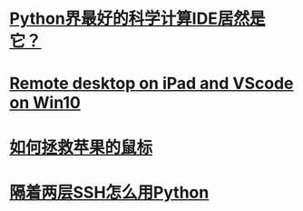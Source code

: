 # [Python界最好的科学计算IDE居然是它？](./200128env_setup/readme.md)
# [Remote desktop on iPad and VScode on Win10](./200129remote_vscode/readme.md)
# [如何拯救苹果的鼠标](./200130elegant_junk/readme.md)
# [隔着两层SSH怎么用Python](./200131double_ssh/readme.md)
